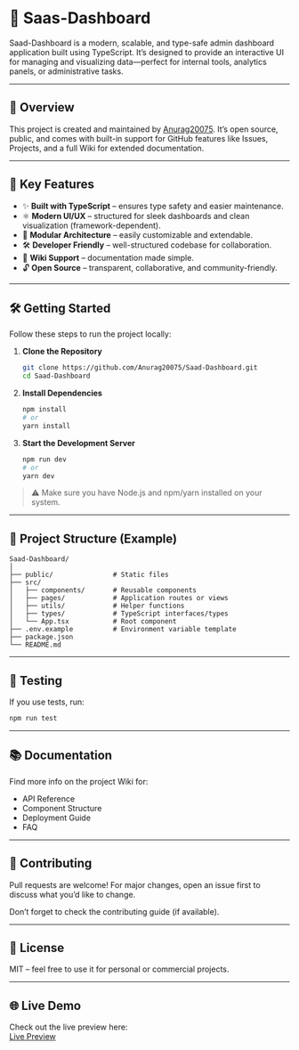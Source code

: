 # 🚀 Saas-Dashboard

Saad-Dashboard is a modern, scalable, and type-safe admin dashboard application built using TypeScript. It’s designed to provide an interactive UI for managing and visualizing data—perfect for internal tools, analytics panels, or administrative tasks.

---

## 🧠 Overview

This project is created and maintained by [Anurag20075](https://github.com/Anurag20075). It’s open source, public, and comes with built-in support for GitHub features like Issues, Projects, and a full Wiki for extended documentation.

---

## 🎯 Key Features

- ✨ **Built with TypeScript** – ensures type safety and easier maintenance.
- ⚛️ **Modern UI/UX** – structured for sleek dashboards and clean visualization (framework-dependent).
- 🧩 **Modular Architecture** – easily customizable and extendable.
- 🛠️ **Developer Friendly** – well-structured codebase for collaboration.
- 📘 **Wiki Support** – documentation made simple.
- 🔓 **Open Source** – transparent, collaborative, and community-friendly.

---

## 🛠️ Getting Started

Follow these steps to run the project locally:

1. **Clone the Repository**
   ```bash
   git clone https://github.com/Anurag20075/Saad-Dashboard.git
   cd Saad-Dashboard
   ```

2. **Install Dependencies**
   ```bash
   npm install
   # or
   yarn install
   ```

3. **Start the Development Server**
   ```bash
   npm run dev
   # or
   yarn dev
   ```

> ⚠️ Make sure you have Node.js and npm/yarn installed on your system.

---

## 📁 Project Structure (Example)

```plaintext
Saad-Dashboard/
│
├── public/               # Static files
├── src/
│   ├── components/       # Reusable components
│   ├── pages/            # Application routes or views
│   ├── utils/            # Helper functions
│   ├── types/            # TypeScript interfaces/types
│   └── App.tsx           # Root component
├── .env.example          # Environment variable template
├── package.json
└── README.md
```

---

## 🧪 Testing

If you use tests, run:

```bash
npm run test
```

---

## 📚 Documentation

Find more info on the project Wiki for:

- API Reference
- Component Structure
- Deployment Guide
- FAQ

---

## 👥 Contributing

Pull requests are welcome! For major changes, open an issue first to discuss what you’d like to change.

Don’t forget to check the contributing guide (if available).

---

## 📄 License

MIT – feel free to use it for personal or commercial projects.

---

## 🌐 Live Demo

Check out the live preview here:  
[Live Preview](https://admybrand-ai-zenith.vercel.app/)
